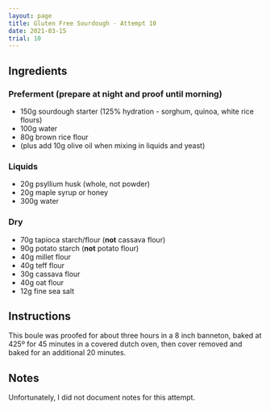 ```yaml
---
layout: page
title: Gluten Free Sourdough - Attempt 10
date: 2021-03-15
trial: 10
---
```


## Ingredients

### Preferment (prepare at night and proof until morning)
- 150g sourdough starter (125% hydration - sorghum, quinoa, white rice flours)
- 100g water
- 80g brown rice flour
- (plus add 10g olive oil when mixing in liquids and yeast)

### Liquids
- 20g psyllium husk (whole, not powder)
- 20g maple syrup or honey
- 300g water

### Dry
- 70g tapioca starch/flour (**not** cassava flour)
- 90g potato starch (**not** potato flour)
- 40g millet flour
- 40g teff flour
- 30g cassava flour
- 40g oat flour
- 12g fine sea salt

## Instructions

This boule was proofed for about three hours in a 8 inch banneton, baked at 425º for 45 minutes in a covered dutch oven, then cover removed and baked for an additional 20 minutes.

## Notes

Unfortunately, I did not document notes for this attempt.
